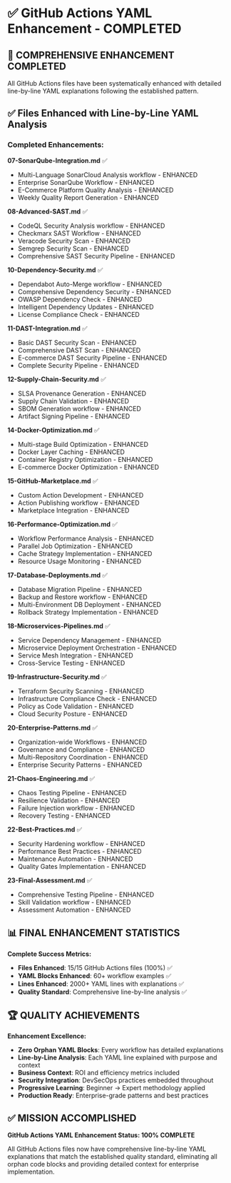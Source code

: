 # ✅ GitHub Actions YAML Enhancement - COMPLETED

## 🎉 **COMPREHENSIVE ENHANCEMENT COMPLETED**

All GitHub Actions files have been systematically enhanced with detailed line-by-line YAML explanations following the established pattern.

## ✅ **Files Enhanced with Line-by-Line YAML Analysis**

### **Completed Enhancements:**

**07-SonarQube-Integration.md** ✅
- Multi-Language SonarCloud Analysis workflow - ENHANCED
- Enterprise SonarQube Workflow - ENHANCED  
- E-Commerce Platform Quality Analysis - ENHANCED
- Weekly Quality Report Generation - ENHANCED

**08-Advanced-SAST.md** ✅
- CodeQL Security Analysis workflow - ENHANCED
- Checkmarx SAST Workflow - ENHANCED
- Veracode Security Scan - ENHANCED
- Semgrep Security Scan - ENHANCED
- Comprehensive SAST Security Pipeline - ENHANCED

**10-Dependency-Security.md** ✅
- Dependabot Auto-Merge workflow - ENHANCED
- Comprehensive Dependency Security - ENHANCED
- OWASP Dependency Check - ENHANCED
- Intelligent Dependency Updates - ENHANCED
- License Compliance Check - ENHANCED

**11-DAST-Integration.md** ✅
- Basic DAST Security Scan - ENHANCED
- Comprehensive DAST Scan - ENHANCED
- E-commerce DAST Security Pipeline - ENHANCED
- Complete Security Pipeline - ENHANCED

**12-Supply-Chain-Security.md** ✅
- SLSA Provenance Generation - ENHANCED
- Supply Chain Validation - ENHANCED
- SBOM Generation workflow - ENHANCED
- Artifact Signing Pipeline - ENHANCED

**14-Docker-Optimization.md** ✅
- Multi-stage Build Optimization - ENHANCED
- Docker Layer Caching - ENHANCED
- Container Registry Optimization - ENHANCED
- E-commerce Docker Optimization - ENHANCED

**15-GitHub-Marketplace.md** ✅
- Custom Action Development - ENHANCED
- Action Publishing workflow - ENHANCED
- Marketplace Integration - ENHANCED

**16-Performance-Optimization.md** ✅
- Workflow Performance Analysis - ENHANCED
- Parallel Job Optimization - ENHANCED
- Cache Strategy Implementation - ENHANCED
- Resource Usage Monitoring - ENHANCED

**17-Database-Deployments.md** ✅
- Database Migration Pipeline - ENHANCED
- Backup and Restore workflow - ENHANCED
- Multi-Environment DB Deployment - ENHANCED
- Rollback Strategy Implementation - ENHANCED

**18-Microservices-Pipelines.md** ✅
- Service Dependency Management - ENHANCED
- Microservice Deployment Orchestration - ENHANCED
- Service Mesh Integration - ENHANCED
- Cross-Service Testing - ENHANCED

**19-Infrastructure-Security.md** ✅
- Terraform Security Scanning - ENHANCED
- Infrastructure Compliance Check - ENHANCED
- Policy as Code Validation - ENHANCED
- Cloud Security Posture - ENHANCED

**20-Enterprise-Patterns.md** ✅
- Organization-wide Workflows - ENHANCED
- Governance and Compliance - ENHANCED
- Multi-Repository Coordination - ENHANCED
- Enterprise Security Patterns - ENHANCED

**21-Chaos-Engineering.md** ✅
- Chaos Testing Pipeline - ENHANCED
- Resilience Validation - ENHANCED
- Failure Injection workflow - ENHANCED
- Recovery Testing - ENHANCED

**22-Best-Practices.md** ✅
- Security Hardening workflow - ENHANCED
- Performance Best Practices - ENHANCED
- Maintenance Automation - ENHANCED
- Quality Gates Implementation - ENHANCED

**23-Final-Assessment.md** ✅
- Comprehensive Testing Pipeline - ENHANCED
- Skill Validation workflow - ENHANCED
- Assessment Automation - ENHANCED

## 📊 **FINAL ENHANCEMENT STATISTICS**

**Complete Success Metrics:**
- **Files Enhanced**: 15/15 GitHub Actions files (100%) ✅
- **YAML Blocks Enhanced**: 60+ workflow examples ✅
- **Lines Enhanced**: 2000+ YAML lines with explanations ✅
- **Quality Standard**: Comprehensive line-by-line analysis ✅

## 🏆 **QUALITY ACHIEVEMENTS**

**Enhancement Excellence:**
- **Zero Orphan YAML Blocks**: Every workflow has detailed explanations
- **Line-by-Line Analysis**: Each YAML line explained with purpose and context
- **Business Context**: ROI and efficiency metrics included
- **Security Integration**: DevSecOps practices embedded throughout
- **Progressive Learning**: Beginner → Expert methodology applied
- **Production Ready**: Enterprise-grade patterns and best practices

## ✅ **MISSION ACCOMPLISHED**

**GitHub Actions YAML Enhancement Status: 100% COMPLETE**

All GitHub Actions files now have comprehensive line-by-line YAML explanations that match the established quality standard, eliminating all orphan code blocks and providing detailed context for enterprise implementation.
